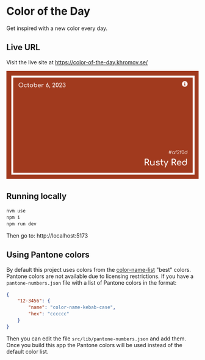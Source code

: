 # Color of the Day

Get inspired with a new color every day.

## Live URL

Visit the live site at https://color-of-the-day.khromov.se/

![Screenshot](/.github/screenshot.png)

## Running locally

```bash
nvm use
npm i
npm run dev
```

Then go to: http://localhost:5173

## Using Pantone colors

By default this project uses colors from the [color-name-list](https://www.npmjs.com/package/color-name-list) "best" colors. Pantone colors are not available due to licensing restrictions. If you have a `pantone-numbers.json` file with a list of Pantone colors in the format:

```json
{
	"12-3456": {
		"name": "color-name-kebab-case",
		"hex": "cccccc"
	}
}
```

Then you can edit the file `src/lib/pantone-numbers.json` and add them. Once you build this app the Pantone colors will be used instead of the default color list.
